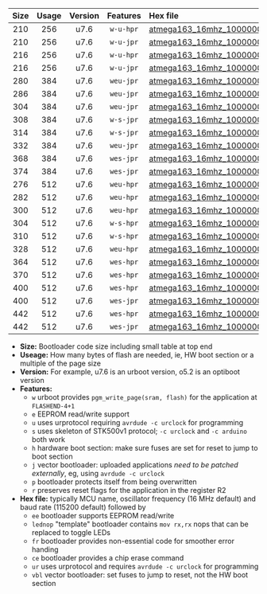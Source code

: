 |Size|Usage|Version|Features|Hex file|
|:-:|:-:|:-:|:-:|:--|
|210|256|u7.6|`w-u-hpr`|[atmega163_16mhz_1000000bps_ur.hex](https://raw.githubusercontent.com/stefanrueger/urboot/main//atmega163_16mhz_1000000bps_ur.hex)|
|210|256|u7.6|`w-u-jpr`|[atmega163_16mhz_1000000bps_ur_vbl.hex](https://raw.githubusercontent.com/stefanrueger/urboot/main//atmega163_16mhz_1000000bps_ur_vbl.hex)|
|216|256|u7.6|`w-u-hpr`|[atmega163_16mhz_1000000bps_lednop_ur.hex](https://raw.githubusercontent.com/stefanrueger/urboot/main//atmega163_16mhz_1000000bps_lednop_ur.hex)|
|216|256|u7.6|`w-u-jpr`|[atmega163_16mhz_1000000bps_lednop_ur_vbl.hex](https://raw.githubusercontent.com/stefanrueger/urboot/main//atmega163_16mhz_1000000bps_lednop_ur_vbl.hex)|
|280|384|u7.6|`weu-jpr`|[atmega163_16mhz_1000000bps_ee_ur_vbl.hex](https://raw.githubusercontent.com/stefanrueger/urboot/main//atmega163_16mhz_1000000bps_ee_ur_vbl.hex)|
|286|384|u7.6|`weu-jpr`|[atmega163_16mhz_1000000bps_ee_lednop_ur_vbl.hex](https://raw.githubusercontent.com/stefanrueger/urboot/main//atmega163_16mhz_1000000bps_ee_lednop_ur_vbl.hex)|
|304|384|u7.6|`weu-jpr`|[atmega163_16mhz_1000000bps_ee_lednop_fr_ur_vbl.hex](https://raw.githubusercontent.com/stefanrueger/urboot/main//atmega163_16mhz_1000000bps_ee_lednop_fr_ur_vbl.hex)|
|308|384|u7.6|`w-s-jpr`|[atmega163_16mhz_1000000bps_vbl.hex](https://raw.githubusercontent.com/stefanrueger/urboot/main//atmega163_16mhz_1000000bps_vbl.hex)|
|314|384|u7.6|`w-s-jpr`|[atmega163_16mhz_1000000bps_lednop_vbl.hex](https://raw.githubusercontent.com/stefanrueger/urboot/main//atmega163_16mhz_1000000bps_lednop_vbl.hex)|
|332|384|u7.6|`weu-jpr`|[atmega163_16mhz_1000000bps_ee_lednop_fr_ce_ur_vbl.hex](https://raw.githubusercontent.com/stefanrueger/urboot/main//atmega163_16mhz_1000000bps_ee_lednop_fr_ce_ur_vbl.hex)|
|368|384|u7.6|`wes-jpr`|[atmega163_16mhz_1000000bps_ee_vbl.hex](https://raw.githubusercontent.com/stefanrueger/urboot/main//atmega163_16mhz_1000000bps_ee_vbl.hex)|
|374|384|u7.6|`wes-jpr`|[atmega163_16mhz_1000000bps_ee_lednop_vbl.hex](https://raw.githubusercontent.com/stefanrueger/urboot/main//atmega163_16mhz_1000000bps_ee_lednop_vbl.hex)|
|276|512|u7.6|`weu-hpr`|[atmega163_16mhz_1000000bps_ee_ur.hex](https://raw.githubusercontent.com/stefanrueger/urboot/main//atmega163_16mhz_1000000bps_ee_ur.hex)|
|282|512|u7.6|`weu-hpr`|[atmega163_16mhz_1000000bps_ee_lednop_ur.hex](https://raw.githubusercontent.com/stefanrueger/urboot/main//atmega163_16mhz_1000000bps_ee_lednop_ur.hex)|
|300|512|u7.6|`weu-hpr`|[atmega163_16mhz_1000000bps_ee_lednop_fr_ur.hex](https://raw.githubusercontent.com/stefanrueger/urboot/main//atmega163_16mhz_1000000bps_ee_lednop_fr_ur.hex)|
|304|512|u7.6|`w-s-hpr`|[atmega163_16mhz_1000000bps.hex](https://raw.githubusercontent.com/stefanrueger/urboot/main//atmega163_16mhz_1000000bps.hex)|
|310|512|u7.6|`w-s-hpr`|[atmega163_16mhz_1000000bps_lednop.hex](https://raw.githubusercontent.com/stefanrueger/urboot/main//atmega163_16mhz_1000000bps_lednop.hex)|
|328|512|u7.6|`weu-hpr`|[atmega163_16mhz_1000000bps_ee_lednop_fr_ce_ur.hex](https://raw.githubusercontent.com/stefanrueger/urboot/main//atmega163_16mhz_1000000bps_ee_lednop_fr_ce_ur.hex)|
|364|512|u7.6|`wes-hpr`|[atmega163_16mhz_1000000bps_ee.hex](https://raw.githubusercontent.com/stefanrueger/urboot/main//atmega163_16mhz_1000000bps_ee.hex)|
|370|512|u7.6|`wes-hpr`|[atmega163_16mhz_1000000bps_ee_lednop.hex](https://raw.githubusercontent.com/stefanrueger/urboot/main//atmega163_16mhz_1000000bps_ee_lednop.hex)|
|400|512|u7.6|`wes-hpr`|[atmega163_16mhz_1000000bps_ee_lednop_fr.hex](https://raw.githubusercontent.com/stefanrueger/urboot/main//atmega163_16mhz_1000000bps_ee_lednop_fr.hex)|
|400|512|u7.6|`wes-jpr`|[atmega163_16mhz_1000000bps_ee_lednop_fr_vbl.hex](https://raw.githubusercontent.com/stefanrueger/urboot/main//atmega163_16mhz_1000000bps_ee_lednop_fr_vbl.hex)|
|442|512|u7.6|`wes-hpr`|[atmega163_16mhz_1000000bps_ee_lednop_fr_ce.hex](https://raw.githubusercontent.com/stefanrueger/urboot/main//atmega163_16mhz_1000000bps_ee_lednop_fr_ce.hex)|
|442|512|u7.6|`wes-jpr`|[atmega163_16mhz_1000000bps_ee_lednop_fr_ce_vbl.hex](https://raw.githubusercontent.com/stefanrueger/urboot/main//atmega163_16mhz_1000000bps_ee_lednop_fr_ce_vbl.hex)|

- **Size:** Bootloader code size including small table at top end
- **Useage:** How many bytes of flash are needed, ie, HW boot section or a multiple of the page size
- **Version:** For example, u7.6 is an urboot version, o5.2 is an optiboot version
- **Features:**
  + `w` urboot provides `pgm_write_page(sram, flash)` for the application at `FLASHEND-4+1`
  + `e` EEPROM read/write support
  + `u` uses urprotocol requiring `avrdude -c urclock` for programming
  + `s` uses skeleton of STK500v1 protocol; `-c urclock` and `-c arduino` both work
  + `h` hardware boot section: make sure fuses are set for reset to jump to boot section
  + `j` vector bootloader: uploaded applications *need to be patched externally*, eg, using `avrdude -c urclock`
  + `p` bootloader protects itself from being overwritten
  + `r` preserves reset flags for the application in the register R2
- **Hex file:** typically MCU name, oscillator frequency (16 MHz default) and baud rate (115200 default) followed by
  + `ee` bootloader supports EEPROM read/write
  + `lednop` "template" bootloader contains `mov rx,rx` nops that can be replaced to toggle LEDs
  + `fr` bootloader provides non-essential code for smoother error handing
  + `ce` bootloader provides a chip erase command
  + `ur` uses urprotocol and requires `avrdude -c urclock` for programming
  + `vbl` vector bootloader: set fuses to jump to reset, not the HW boot section
